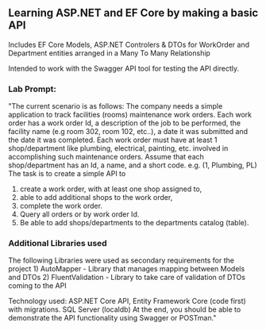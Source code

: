 ## Learning ASP.NET and EF Core by making a basic API

Includes EF Core Models, ASP.NET Controlers & DTOs for WorkOrder and Department entities arranged in a Many To Many Relationship

Intended to work with the Swagger API tool for testing the API directly.

### Lab Prompt: 
"The current scenario is as follows: The company needs a simple application to track facilities
(rooms) maintenance work orders. Each work order has a work order Id, a description of the job to
be performed, the facility name (e.g room 302, room 102, etc..), a date it was submitted and the
date it was completed. Each work order must have at least 1 shop/department like plumbing,
electrical, painting, etc. involved in accomplishing such maintenance orders. Assume that each
shop/department has an Id, a name, and a short code. e.g. (1, Plumbing, PL)
The task is to create a simple API to
  1) create a work order, with at least one shop assigned to,
  2) able to add additional shops to the work order,
  3) complete the work order.
  4) Query all orders or by work order Id.
  5) Be able to add shops/departments to the departments catalog (table).

### Additional Libraries used
The following Libraries were used as secondary requirements for the project
	1) AutoMapper - Library that manages mapping between Models and DTOs
	2) FluentValidation - Library to take care of validation of DTOs coming to the API

Technology used:
ASP.NET Core API, Entity Framework Core (code first) with migrations. SQL Server (localdb)
At the end, you should be able to demonstrate the API functionality using Swagger or POSTman."
